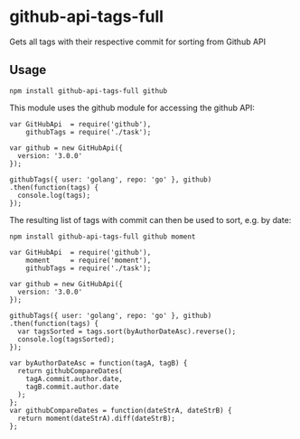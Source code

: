 # github-api-tags-full
Gets all tags with their respective commit for sorting from Github API

Usage
-----
````
npm install github-api-tags-full github
````

This module uses the github module for accessing the github API:
````
var GitHubApi  = require('github'),
    githubTags = require('./task');

var github = new GitHubApi({
  version: '3.0.0'
});

githubTags({ user: 'golang', repo: 'go' }, github)
.then(function(tags) {
  console.log(tags);
});
````

The resulting list of tags with commit can then be used to sort, e.g. by date:
````
npm install github-api-tags-full github moment
````
````
var GitHubApi  = require('github'),
    moment     = require('moment'),
    githubTags = require('./task');

var github = new GitHubApi({
  version: '3.0.0'
});

githubTags({ user: 'golang', repo: 'go' }, github)
.then(function(tags) {
  var tagsSorted = tags.sort(byAuthorDateAsc).reverse();
  console.log(tagsSorted);
});

var byAuthorDateAsc = function(tagA, tagB) {
  return githubCompareDates(
    tagA.commit.author.date,
    tagB.commit.author.date
  );
};
var githubCompareDates = function(dateStrA, dateStrB) {
  return moment(dateStrA).diff(dateStrB);
};
````
